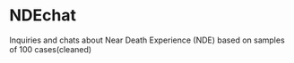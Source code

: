 # NDEchat
Inquiries and chats about Near Death Experience (NDE) based on samples of 100 cases(cleaned)
